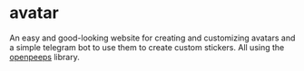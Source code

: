 # avatar
An easy and good-looking website for creating and customizing avatars and a simple telegram bot to use them to create custom stickers. All using the [openpeeps](https://www.openpeeps.com/) library.
